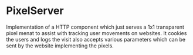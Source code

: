 PixelServer
===========

Implementation of a HTTP component which just serves a 1x1 transparent pixel menat to assist with tracking user movements on websites.
It cookies the users and logs the visit also accepts various parameters which can be sent by the website implementing the pixels.
